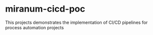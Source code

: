 # miranum-cicd-poc
This projects demonstrates the implementation of CI/CD pipelines for process automation projects

